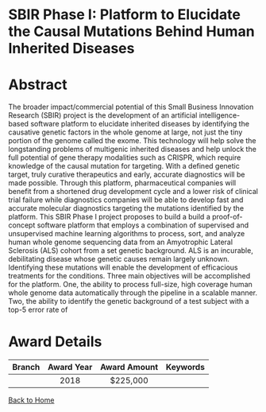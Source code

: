 
SBIR Phase I: Platform to Elucidate the Causal Mutations Behind Human Inherited Diseases
========================================================================================

# Abstract


The broader impact/commercial potential of this Small Business Innovation Research (SBIR) project is the development of an artificial intelligence-based software platform to elucidate inherited diseases by identifying the causative genetic factors in the whole genome at large, not just the tiny portion of the genome called the exome. This technology will help solve the longstanding problems of multigenic inherited diseases and help unlock the full potential of gene therapy modalities such as CRISPR, which require knowledge of the causal mutation for targeting. With a defined genetic target, truly curative therapeutics and early, accurate diagnostics will be made possible. Through this platform, pharmaceutical companies will benefit from a shortened drug development cycle and a lower risk of clinical trial failure while diagnostics companies will be able to develop fast and accurate molecular diagnostics targeting the mutations identified by the platform. This SBIR Phase I project proposes to build a build a proof-of-concept software platform that employs a combination of supervised and unsupervised machine learning algorithms to process, sort, and analyze human whole genome sequencing data from an Amyotrophic Lateral Sclerosis (ALS) cohort from a set genetic background. ALS is an incurable, debilitating disease whose genetic causes remain largely unknown. Identifying these mutations will enable the development of efficacious treatments for the conditions. Three main objectives will be accomplished for the platform. One, the ability to process full-size, high coverage human whole genome data automatically through the pipeline in a scalable manner. Two, the ability to identify the genetic background of a test subject with a top-5 error rate of  

# Award Details

|Branch|Award Year|Award Amount|Keywords|
| :---: | :---: | :---: | :---: |
||2018|$225,000||
  
  


[Back to Home](https://github.com/chrischow/dod_sbir_awards#400)